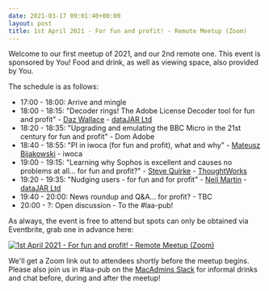 ```yaml
---
date: 2021-03-17 09:01:40+00:00
layout: post
title: 1st April 2021 - For fun and profit! - Remote Meetup (Zoom)
---
```


Welcome to our first meetup of 2021, and our 2nd remote one. This event is sponsored by You! Food and drink, as well as viewing space, also provided by You.

The schedule is as follows:

* 17:00 - 18:00: Arrive and mingle
* 18:00 - 18:15: "Decoder rings! The Adobe License Decoder tool for fun and profit" - [Daz Wallace](https://dazwallace.wordpress.com) - [dataJAR Ltd](https://datajar.co.uk)
* 18:20 - 18:35: "Upgrading and emulating the BBC Micro in the 21st century for fun and profit" - Dom Adobe
* 18:40 - 18:55: "PI in iwoca (for fun and profit), what and why" - [Mateusz Bijakowski](https://yourba.co.uk) - iwoca
* 19:00 - 19:15: "Learning why Sophos is excellent and causes no problems at all... for fun and profit?" - [Steve Quirke](https://blog.quirke.org/) - [ThoughtWorks](https://www.thoughtworks.com)
* 19:20 - 19:35: "Nudging users - for fun and for profit" - [Neil Martin](https://soundmacguy.wordpress.com) - [dataJAR Ltd](https://datajar.co.uk)
* 19:40 - 20:00: News roundup and Q&A... for profit? - TBC
* 20:00 - ?: Open discussion - To the #laa-pub!

As always, the event is free to attend but spots can only be obtained via Eventbrite, grab one in advance here:

[![1st April 2021 - For fun and profit! - Remote Meetup (Zoom)](https://www.eventbrite.com/custombutton?eid=39292147872)](https://www.eventbrite.com/e/1st-april-2021-for-fun-and-profit-remote-meetup-zoom-tickets-146722148897)

We'll get a Zoom link out to attendees shortly before the meetup begins. Please also join us in #laa-pub on the [MacAdmins Slack](https://macadmins.org) for informal drinks and chat before, during and after the meetup!